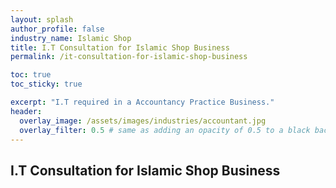 ```yaml
---
layout: splash 
author_profile: false 
industry_name: Islamic Shop
title: I.T Consultation for Islamic Shop Business
permalink: /it-consultation-for-islamic-shop-business

toc: true
toc_sticky: true

excerpt: "I.T required in a Accountancy Practice Business."
header:
  overlay_image: /assets/images/industries/accountant.jpg
  overlay_filter: 0.5 # same as adding an opacity of 0.5 to a black background
---
```


## I.T Consultation for Islamic Shop Business